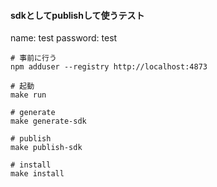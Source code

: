 #### sdkとしてpublishして使うテスト

name: test
password: test

```
# 事前に行う
npm adduser --registry http://localhost:4873
```

```
# 起動
make run

# generate
make generate-sdk

# publish
make publish-sdk

# install
make install
```
